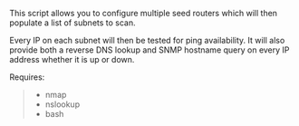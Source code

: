 This script allows you to configure multiple seed routers which will then populate a list of subnets to scan.

Every IP on each subnet will then be tested for ping availability.  It will also provide both a reverse DNS lookup and SNMP hostname query on every IP address whether it is up or down.

Requires:
> + nmap
> + nslookup
> + bash